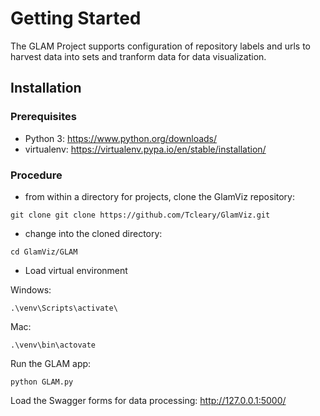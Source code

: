 # Getting Started

The GLAM Project supports configuration of repository labels and urls to harvest data into sets and tranform data for data visualization.

## Installation

### Prerequisites

* Python 3: https://www.python.org/downloads/
* virtualenv: https://virtualenv.pypa.io/en/stable/installation/


### Procedure

* from within a directory for projects, clone the GlamViz repository:
```
git clone git clone https://github.com/Tcleary/GlamViz.git
```
* change into the cloned directory:
```
cd GlamViz/GLAM
```
* Load virtual environment

Windows:
```
.\venv\Scripts\activate\
```
Mac:
```
.\venv\bin\actovate
```
Run the GLAM app:
```
python GLAM.py
```
Load the Swagger forms for data processing:
http://127.0.0.1:5000/



